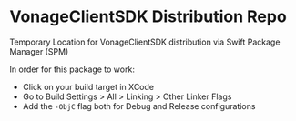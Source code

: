 # VonageClientSDK Distribution Repo
Temporary Location for VonageClientSDK distribution via Swift Package Manager (SPM)

In order for this package to work:
- Click on your build target in XCode
- Go to Build Settings > All > Linking > Other Linker Flags
- Add the `-ObjC` flag both for Debug and Release configurations
